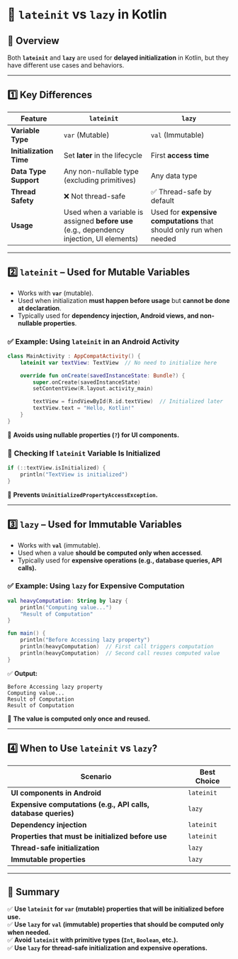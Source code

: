 # 🔹 `lateinit` vs `lazy` in Kotlin

## 📌 Overview  
Both **`lateinit`** and **`lazy`** are used for **delayed initialization** in Kotlin, but they have different use cases and behaviors.

---

## **1️⃣ Key Differences**

| Feature | `lateinit` | `lazy` |
|---------|-----------|--------|
| **Variable Type** | `var` (Mutable) | `val` (Immutable) |
| **Initialization Time** | Set **later** in the lifecycle | First **access time** |
| **Data Type Support** | Any non-nullable type (excluding primitives) | Any data type |
| **Thread Safety** | ❌ Not thread-safe | ✅ Thread-safe by default |
| **Usage** | Used when a variable is assigned **before use** (e.g., dependency injection, UI elements) | Used for **expensive computations** that should only run when needed |

---

## **2️⃣ `lateinit` – Used for Mutable Variables**  
- Works with **`var`** (mutable).  
- Used when initialization **must happen before usage** but **cannot be done at declaration**.  
- Typically used for **dependency injection, Android views, and non-nullable properties**.

### ✅ **Example: Using `lateinit` in an Android Activity**  
```kotlin
class MainActivity : AppCompatActivity() {
    lateinit var textView: TextView  // No need to initialize here

    override fun onCreate(savedInstanceState: Bundle?) {
        super.onCreate(savedInstanceState)
        setContentView(R.layout.activity_main)

        textView = findViewById(R.id.textView)  // Initialized later
        textView.text = "Hello, Kotlin!"
    }
}
```
📌 **Avoids using nullable properties (`?`) for UI components.**  

### 🔹 **Checking If `lateinit` Variable Is Initialized**
```kotlin
if (::textView.isInitialized) {
    println("TextView is initialized")
}
```
📌 **Prevents `UninitializedPropertyAccessException`.**  

---

## **3️⃣ `lazy` – Used for Immutable Variables**  
- Works with **`val`** (immutable).  
- Used when a value **should be computed only when accessed**.  
- Typically used for **expensive operations (e.g., database queries, API calls).**

### ✅ **Example: Using `lazy` for Expensive Computation**  
```kotlin
val heavyComputation: String by lazy {
    println("Computing value...")
    "Result of Computation"
}

fun main() {
    println("Before Accessing lazy property")
    println(heavyComputation)  // First call triggers computation
    println(heavyComputation)  // Second call reuses computed value
}
```
✅ **Output:**  
```
Before Accessing lazy property
Computing value...
Result of Computation
Result of Computation
```
📌 **The value is computed only once and reused.**  

---

## **4️⃣ When to Use `lateinit` vs `lazy`?**

| Scenario | Best Choice |
|----------|------------|
| **UI components in Android** | `lateinit` |
| **Expensive computations (e.g., API calls, database queries)** | `lazy` |
| **Dependency injection** | `lateinit` |
| **Properties that must be initialized before use** | `lateinit` |
| **Thread-safe initialization** | `lazy` |
| **Immutable properties** | `lazy` |

---

## **📌 Summary**  
✅ **Use `lateinit` for `var` (mutable) properties that will be initialized before use.**  
✅ **Use `lazy` for `val` (immutable) properties that should be computed only when needed.**  
✅ **Avoid `lateinit` with primitive types (`Int`, `Boolean`, etc.).**  
✅ **Use `lazy` for thread-safe initialization and expensive operations.**  

